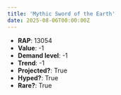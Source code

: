 ```yaml
---
title: 'Mythic Sword of the Earth'
date: 2025-08-06T00:00:00Z
---
```

- **RAP**: 13054
- **Value**: -1
- **Demand level**: -1
- **Trend**: -1
- **Projected?**: True
- **Hyped?**: True
- **Rare?**: True
